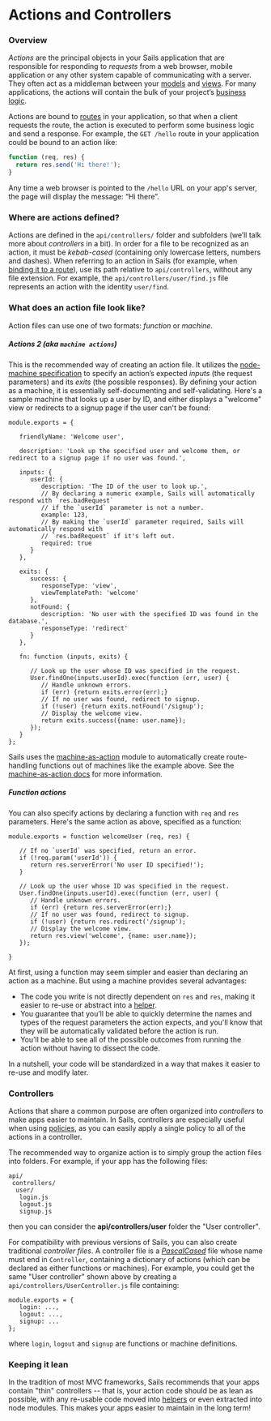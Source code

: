 # Actions and Controllers

### Overview

_Actions_ are the principal objects in your Sails application that are responsible for responding to *requests* from a web browser, mobile application or any other system capable of communicating with a server.  They often act as a middleman between your [models](http://sailsjs.org/documentation/concepts/ORM/Models.html) and [views](http://sailsjs.org/documentation/concepts/Views). For many applications, the actions will contain the bulk of your project&rsquo;s [business logic](http://en.wikipedia.org/wiki/Business_logic).

Actions are bound to [routes](http://sailsjs.org/documentation/concepts/Routes) in your application, so that when a client requests the route, the action is executed to perform some business logic and send a response.  For example, the `GET /hello` route in your application could be bound to an action like:

```javascript
function (req, res) {
  return res.send('Hi there!');
}
```

Any time a web browser is pointed to the `/hello` URL on your app's server, the page will display the message: &ldquo;Hi there&rdquo;.

### Where are actions defined?
Actions are defined in the `api/controllers/` folder and subfolders (we&rsquo;ll talk more about _controllers_ in a bit). In order for a file to be recognized as an action, it must be _kebab-cased_ (containing only lowercase letters, numbers and dashes).  When referring to an action in Sails (for example, when [binding it to a route](http://sailsjs.com/documentation/concepts/routes/custom-routes#?action-target-syntax)), use its path relative to `api/controllers`, without any file extension.  For example, the `api/controllers/user/find.js` file represents an action with the identity `user/find`.

### What does an action file look like?

Action files can use one of two formats: _function_ or _machine_.

##### Actions 2 (aka `machine actions`)
This is the recommended way of creating an action file.  It utilizes the [node-machine specification](http://node-machine.org) to specify an action&rsquo;s expected _inputs_ (the request parameters) and its _exits_ (the possible responses).  By defining your action as a machine, it is essentially self-documenting and self-validating.  Here's a sample machine that looks up a user by ID, and either displays a "welcome" view or redirects to a signup page if the user can't be found:

```
module.exports = {

   friendlyName: 'Welcome user',

   description: 'Look up the specified user and welcome them, or redirect to a signup page if no user was found.',

   inputs: {
      userId: {
         description: 'The ID of the user to look up.',
         // By declaring a numeric example, Sails will automatically respond with `res.badRequest`
         // if the `userId` parameter is not a number.
         example: 123,
         // By making the `userId` parameter required, Sails will automatically respond with
         // `res.badRequest` if it's left out.
         required: true
      }
   },

   exits: {
      success: {
         responseType: 'view',
         viewTemplatePath: 'welcome'
      },
      notFound: {
         description: 'No user with the specified ID was found in the database.',
         responseType: 'redirect'
      }
   },

   fn: function (inputs, exits) {

      // Look up the user whose ID was specified in the request.
      User.findOne(inputs.userId).exec(function (err, user) {
         // Handle unknown errors.
         if (err) {return exits.error(err);}
         // If no user was found, redirect to signup.
         if (!user) {return exits.notFound('/signup');
         // Display the welcome view.
         return exits.success({name: user.name});
      });
   }
};
```

Sails uses the [machine-as-action](https://github.com/treelinehq/machine-as-action) module to automatically create route-handling functions out of machines like the example above.  See the [machine-as-action docs](https://github.com/treelinehq/machine-as-action#customizing-the-response) for more information.

##### Function actions

You can also specify actions by declaring a function with `req` and `res` parameters.  Here's the same action as above, specified as a function:

```
module.exports = function welcomeUser (req, res) {

   // If no `userId` was specified, return an error.
   if (!req.param('userId')) {
      return res.serverError('No user ID specified!');
   }

   // Look up the user whose ID was specified in the request.
   User.findOne(inputs.userId).exec(function (err, user) {
      // Handle unknown errors.
      if (err) {return res.serverError(err);}
      // If no user was found, redirect to signup.
      if (!user) {return res.redirect('/signup');
      // Display the welcome view.
      return res.view('welcome', {name: user.name});
   });

}
```

At first, using a function may seem simpler and easier than declaring an action as a machine.  But using a machine provides several advantages:

 * The code you write is not directly dependent on `res` and `res`, making it easier to re-use or abstract into a [helper](http://sailsjs.com/documentation/concepts/helpers).
 * You guarantee that you&rsquo;ll be able to quickly determine the names and types of the request parameters the action expects, and you'll know that they will be automatically validated before the action is run.
 * You&rsquo;ll be able to see all of the possible outcomes from running the action without having to dissect the code.

In a nutshell, your code will be standardized in a way that makes it easier to re-use and modify later.

### Controllers

Actions that share a common purpose are often organized into _controllers_ to make apps easier to maintain.  In Sails, controllers are especially useful when using [policies](http://next.sailsjs.org/documentation/concepts/policies), as you can easily apply a single policy to all of the actions in a controller.

The recommended way to organize action is to simply group the action files into folders.  For example, if your app has the following files:

```
api/
 controllers/
  user/
   login.js
   logout.js
   signup.js
```

then you can consider the **api/controllers/user** folder the "User controller".

For compatibility with previous versions of Sails, you can also create traditional _controller files_.  A controller file is a [_PascalCased_](https://en.wikipedia.org/wiki/PascalCase) file whose name must end in `Controller`, containing a dictionary of actions (which can be declared as either functions or machines).  For example, you could get the same "User controller" shown above by creating a `api/controllers/UserController.js` file containing:

```
module.exports = {
   login: ...,
   logout: ...,
   signup: ...
};
```

where `login`, `logout` and `signup` are functions or machine definitions.

### Keeping it lean

In the tradition of most MVC frameworks, Sails recommends that your apps contain "thin" controllers -- that is, your action code should be as lean as possible, with any re-usable code moved into [helpers](http://sailsjs.com/documentation/concepts/helpers) or even extracted into node modules.  This makes your apps easier to maintain in the long term!

<docmeta name="displayName" value="Actions and Controllers">
